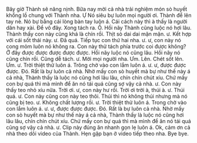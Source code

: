 Bây giờ Thành sẽ năng nịnh. Bữa nay mời cả nhà trải nghiệm món sò huyết khổng lồ chung với Thành nha. Ự Nó siêu bự luôn mọi người ơi. Thành để lên tay nè. Nó bự bằng cái lòng bàn tay luôn á. Cái cách này thì à thấy là người dân hay xài. Để vô đây. Xong tách ra. Ồ. Hồi nãy Thành cũng luộc nó hơi lâu. Thành thấy con này cũng khá là chín rồi. Thịt sò dai dai mặn mặn. ư. Kết hợp với cái sốt thái này. ư. Đã quá. Tiếp tục con thứ hai nha. ư. ư, con này nó cong mỏm luôn nó không ra. Con này thử tách phía trước coi được không? Ở đây được được được được được. Hồi nãy luộc nó cũng lâu. Hồi nãy nó cũng chín rồi. Cũng dễ tách. ư. Mời mọi người nha. Ưm. Lên. Chét sốt lên. Ưm. ư. Trời thiệt thử luôn á. Trông chờ vào con lắm luôn á. ư. ư, được được được. Đó. Rất là bự luôn cả nhà. Nhờ mấy con sò huyết mà bự như thế này á cả nhà, Thành thấy là luộc nó cũng hơi lâu lâu, chín chín chút xíu. Chứ mấy con bự quá thì mà mình để ăn nó tái quá cũng sợ vậy cả nhà. ư. Con này thấy teo nhỏ xíu nữa. Trời ơi. ư, con này hư rồi. Trời ơi trời à, thúi à. ư. Thúi quá. ư. Con này cũng con này teo thôi. Thúi thì nó không thúi nhưng mà nó cũng bị teo. ư. Không chất lượng rồi. ư. Trời thiệt thử luôn á. Trong chờ vào con lắm luôn á. ư. ư, được được được. Đó. Rất là bự luôn cả nhà. Nhờ mấy con sò huyết mà bự như thế này á cả nhà, Thành thấy là luộc nó cũng hơi lâu lâu, chín chín chút xíu. Chứ mấy con bự quá thì mà mình để ăn nó tái quá cũng sợ vậy cả nhà. ư. Clip này đúng ăn nhanh gọn lẹ luôn á. Ok, cảm ơn cả nhà theo dõi video của Thành. Hẹn gặp bạn ở video tiếp theo nha. Bye bye.